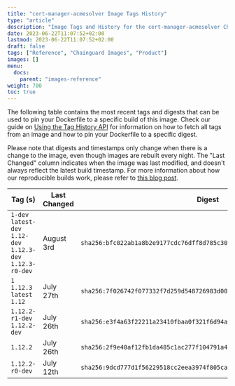 ```yaml
---
title: "cert-manager-acmesolver Image Tags History"
type: "article"
description: "Image Tags and History for the cert-manager-acmesolver Chainguard Image"
date: 2023-06-22T11:07:52+02:00
lastmod: 2023-06-22T11:07:52+02:00
draft: false
tags: ["Reference", "Chainguard Images", "Product"]
images: []
menu:
  docs:
    parent: "images-reference"
weight: 700
toc: true
---
```


The following table contains the most recent tags and digests that can be used to pin your Dockerfile to a specific build of this image. Check our guide on [Using the Tag History API](/chainguard/chainguard-images/using-the-tag-history-api/) for information on how to fetch all tags from an image and how to pin your Dockerfile to a specific digest.

Please note that digests and timestamps only change when there is a change to the image, even though images are rebuilt every night. The "Last Changed" column indicates when the image was last modified, and doesn't always reflect the latest build timestamp. For more information about how our reproducible builds work, please refer to [this blog post](https://www.chainguard.dev/unchained/reproducing-chainguards-reproducible-image-builds).

| Tag (s)                                                       | Last Changed | Digest                                                                    |
|---------------------------------------------------------------|--------------|---------------------------------------------------------------------------|
|  `1-dev` `latest-dev` `1.12-dev` `1.12.3-dev` `1.12.3-r0-dev` | August 3rd   | `sha256:bfc022ab1a8b2e9177cdc76dff8d785c308b721a7a1487367d75e224930227ef` |
|  `1` `1.12.3` `latest` `1.12`                                 | July 27th    | `sha256:7f026742f077332f7d259d548726983d00bfd1071752d6de23d7e66c2bc312f7` |
|  `1.12.2-r1-dev` `1.12.2-dev`                                 | July 26th    | `sha256:e3f4a63f22211a23410fbaa0f321f6d94a57c09dd8f8feb3d245d6e41fafa72d` |
|  `1.12.2`                                                     | July 26th    | `sha256:2f9e40af12fb1da485c1ac277f104791a4a9fbd9f75e7b10e1600e1b5f085dd4` |
|  `1.12.2-r0-dev`                                              | July 12th    | `sha256:9dcd777d1f56229518cc2eea3974f805cabe02eb9e16fe000fb62ced4387bbe0` |
